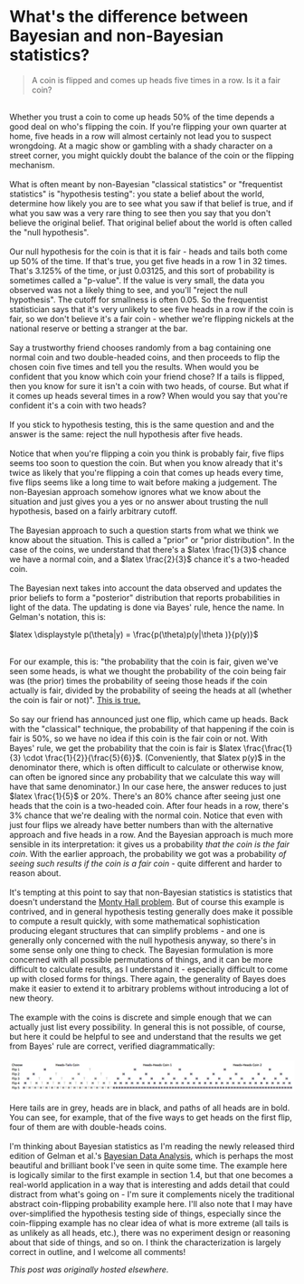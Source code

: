 # What's the difference between Bayesian and non-Bayesian statistics?

<div>
<blockquote>A coin is flipped and comes up heads five times in a row. Is it a fair coin?</blockquote>
<br>
Whether you trust a coin to come up heads 50% of the time depends a good deal on who's flipping the coin. If you're flipping your own quarter at home, five heads in a row will almost certainly not lead you to suspect wrongdoing. At a magic show or gambling with a shady character on a street corner, you might quickly doubt the balance of the coin or the flipping mechanism.<br>
<br>
What is often meant by non-Bayesian "classical statistics" or "frequentist statistics" is "hypothesis testing": you state a belief about the world, determine how likely you are to see what you saw if that belief is true, and if what you saw was a very rare thing to see then you say that you don't believe the original belief. That original belief about the world is often called the "null hypothesis".<br>
<br>
Our null hypothesis for the coin is that it is fair - heads and tails both come up 50% of the time. If that's true, you get five heads in a row 1 in 32 times. That's 3.125% of the time, or just 0.03125, and this sort of probability is sometimes called a "p-value". If the value is very small, the data you observed was not a likely thing to see, and you'll "reject the null hypothesis". The cutoff for smallness is often 0.05. So the frequentist statistician says that it's very unlikely to see five heads in a row if the coin is fair, so we don't believe it's a fair coin - whether we're flipping nickels at the national reserve or betting a stranger at the bar.<br>
<br>
Say a trustworthy friend chooses randomly from a bag containing one normal coin and two double-headed coins, and then proceeds to flip the chosen coin five times and tell you the results. When would you be confident that you know which coin your friend chose? If a tails is flipped, then you know for sure it isn't a coin with two heads, of course. But what if it comes up heads several times in a row? When would you say that you're confident it's a coin with two heads?<br>
<br>
If you stick to hypothesis testing, this is the same question and and the answer is the same: reject the null hypothesis after five heads.<br>
<br>
Notice that when you're flipping a coin you think is probably fair, five flips seems too soon to question the coin. But when you know already that it's twice as likely that you're flipping a coin that comes up heads every time, five flips seems like a long time to wait before making a judgement. The non-Bayesian approach somehow ignores what we know about the situation and just gives you a yes or no answer about trusting the null hypothesis, based on a fairly arbitrary cutoff.<br>
<br>
The Bayesian approach to such a question starts from what we think we know about the situation. This is called a "prior" or "prior distribution". In the case of the coins, we understand that there's a $latex \frac{1}{3}$ chance we have a normal coin, and a $latex \frac{2}{3}$ chance it's a two-headed coin.<br>
<br>
The Bayesian next takes into account the data observed and updates the prior beliefs to form a "posterior" distribution that reports probabilities in light of the data. The updating is done via Bayes' rule, hence the name. In Gelman's notation, this is:<br>
<p>$latex \displaystyle p(\theta|y) = \frac{p(\theta)p(y|\theta )}{p(y)}$</p>
<br>
For our example, this is: "the probability that the coin is fair, given we've seen some heads, is what we thought the probability of the coin being fair was (the prior) times the probability of seeing those heads if the coin actually is fair, divided by the probability of seeing the heads at all (whether the coin is fair or not)". <a href="http://en.wikipedia.org/wiki/Bayes'_theorem">This is true.</a><br>
<br>
So say our friend has announced just one flip, which came up heads. Back with the "classical" technique, the probability of that happening if the coin is fair is 50%, so we have no idea if this coin is the fair coin or not. With Bayes' rule, we get the probability that the coin is fair is $latex \frac{\frac{1}{3} \cdot \frac{1}{2}}{\frac{5}{6}}$. (Conveniently, that $latex p(y)$ in the denominator there, which is often difficult to calculate or otherwise know, can often be ignored since any probability that we calculate this way will have that same denominator.) In our case here, the answer reduces to just $latex \frac{1}{5}$ or 20%. There's an 80% chance after seeing just one heads that the coin is a two-headed coin. After four heads in a row, there's 3% chance that we're dealing with the normal coin. Notice that even with just four flips we already have better numbers than with the alternative approach and five heads in a row. And the Bayesian approach is much more sensible in its interpretation: it gives us a probability <em>that the coin is the fair coin</em>. With the earlier approach, the probability we got was a probability <em>of seeing such results if the coin is a fair coin</em>&#160;- quite different and harder to reason about.<br>
<br>
It's tempting at this point to say that non-Bayesian statistics is statistics that doesn't understand the <a href="http://en.wikipedia.org/wiki/Monty_Hall_problem">Monty Hall problem</a>. But of course this example is contrived, and in general hypothesis testing generally does make it possible to compute a result quickly, with some mathematical sophistication producing elegant structures that can simplify problems - and one is generally only concerned with the null hypothesis anyway, so there's in some sense only one thing to check. The Bayesian formulation is more concerned with all possible permutations of things, and it can be more difficult to calculate results, as I understand it - especially difficult to come up with closed forms for things. There again, the generality of Bayes does make it easier to extend it to arbitrary problems without introducing a lot of new theory.<br>
<br>
The example with the coins is discrete and simple enough that we can actually just list every possibility. In general this is not possible, of course, but here it could be helpful to see and understand that the results we get from Bayes' rule are correct, verified diagrammatically:<br>
<br>
<a href="screen-shot-2013-11-11-at-4-49-00-pm.png"><img class="aligncenter size-large wp-image-497" alt="diagram of coin scenarios" src="screen-shot-2013-11-11-at-4-49-00-pm.png"></a><br>
<br>
Here tails are in grey, heads are in black, and paths of all heads are in bold. You can see, for example, that of the five ways to get heads on the first flip, four of them are with double-heads coins.<br>
<br>
I'm thinking about Bayesian statistics as I'm reading the newly released third edition of Gelman et al.'s <a href="http://www.amazon.com/Bayesian-Analysis-Edition-Chapman-Statistical/dp/1439840954">Bayesian Data Analysis</a>, which is perhaps the most beautiful and brilliant book I've seen in quite some time. The example here is logically similar to the first example in section 1.4, but that one becomes a real-world application in a way that is interesting and adds detail that could distract from what's going on - I'm sure it complements nicely the traditional abstract coin-flipping probability example here. I'll also note that I may have over-simplified the hypothesis testing side of things, especially since the coin-flipping example has no clear idea of what is more extreme (all tails is as unlikely as all heads, etc.), there was no experiment design or reasoning about that side of things, and so on. I think the characterization is largely correct in outline, and I welcome all comments!<br>
</div>


*This post was originally hosted elsewhere.*
